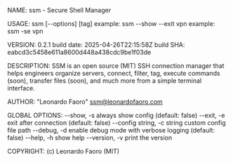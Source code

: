 NAME:
   ssm - Secure Shell Manager

USAGE:
   ssm [--options] [tag]
   example: ssm --show --exit vpn
   example: ssm -se vpn

VERSION:
   0.2.1
   build date: 2025-04-26T22:15:58Z
   build SHA: eabcd3c5458e611a8600d448a438cdc9be1f03de

DESCRIPTION:
   SSM is an open source (MIT) SSH connection manager that helps engineers organize servers, connect, filter, tag, execute commands (soon), transfer files (soon), and much more from a simple terminal interface.

AUTHOR:
   "Leonardo Faoro" <ssm@leonardofaoro.com>

GLOBAL OPTIONS:
   --show, -s                  always show config (default: false)
   --exit, -e                  exit after connection (default: false)
   --config string, -c string  custom config file path
   --debug, -d                 enable debug mode with verbose logging (default: false)
   --help, -h                  show help
   --version, -v               print the version

COPYRIGHT:
   (c) Leonardo Faoro (MIT)
